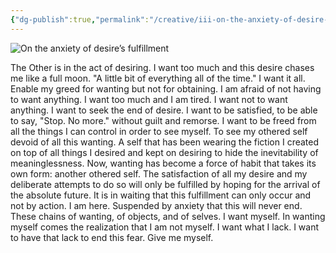 ```yaml
---
{"dg-publish":true,"permalink":"/creative/iii-on-the-anxiety-of-desire-s-fulfillment/","tags":["art","body","divinity","identity","life","philosophy","prose","self"],"noteIcon":"","created":"2023-02-15"}
---
```


![On the anxiety of desire’s fulfillment](https://substackcdn.com/image/fetch/w_2400,c_limit,f_auto,q_auto:good,fl_progressive:steep/https%3A%2F%2Fsubstack-post-media.s3.amazonaws.com%2Fpublic%2Fimages%2Fea78a706-a0b7-4926-a95a-83939e6cbbff_5000x8000.jpeg "On the anxiety of desire’s fulfillment")

The Other is in the act of desiring. I want too much and this desire chases me like a full moon. "A little bit of everything all of the time." I want it all. Enable my greed for wanting but not for obtaining. I am afraid of not having to want anything. I want too much and I am tired. I want not to want anything. I want to seek the end of desire. I want to be satisfied, to be able to say, "Stop. No more." without guilt and remorse. I want to be freed from all the things I can control in order to see myself. To see my othered self devoid of all this wanting. A self that has been wearing the fiction I created on top of all things I desired and kept on desiring to hide the inevitability of meaninglessness. Now, wanting has become a force of habit that takes its own form: another othered self. The satisfaction of all my desire and my deliberate attempts to do so will only be fulfilled by hoping for the arrival of the absolute future. It is in waiting that this fulfillment can only occur and not by action. I am here. Suspended by anxiety that this will never end. These chains of wanting, of objects, and of selves. I want myself. In wanting myself comes the realization that I am not myself. I want what I lack. I want to have that lack to end this fear. Give me myself.
